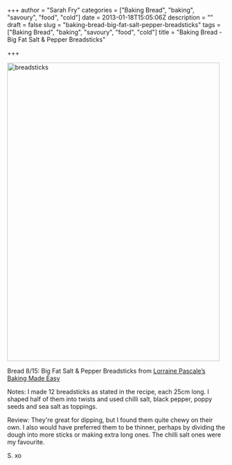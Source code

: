 +++
author = "Sarah Fry"
categories = ["Baking Bread", "baking", "savoury", "food", "cold"]
date = 2013-01-18T15:05:06Z
description = ""
draft = false
slug = "baking-bread-big-fat-salt-pepper-breadsticks"
tags = ["Baking Bread", "baking", "savoury", "food", "cold"]
title = "Baking Bread - Big Fat Salt & Pepper Breadsticks"

+++


<a href="http://sweetaspi.co.uk/content/images/2013/01/breadsticks.jpg"><img class="alignnone size-full wp-image-1461" alt="breadsticks" src="http://sweetaspi.co.uk/content/images/2013/01/breadsticks.jpg" width="490" height="688" /></a>

Bread 8/15: Big Fat Salt &amp; Pepper Breadsticks from <a href="http://www.amazon.co.uk/Baking-Made-Easy-Lorraine-Pascale/dp/0007275943/ref=sr_1_1?ie=UTF8&amp;qid=1358520787&amp;sr=8-1" target="_blank">Lorraine Pascale’s Baking Made Easy</a><a href="http://www.bbc.co.uk/food/recipes/eight-strand_plaited_57815" target="_blank">
</a>

Notes: I made 12 breadsticks as stated in the recipe, each 25cm long. I shaped half of them into twists and used chilli salt, black pepper, poppy seeds and sea salt as toppings.

Review: They're great for dipping, but I found them quite chewy on their own. I also would have preferred them to be thinner, perhaps by dividing the dough into more sticks or making extra long ones. The chilli salt ones were my favourite.

S. xo


